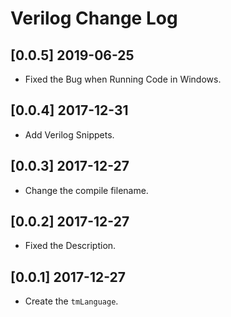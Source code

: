 # Verilog Change Log

## [0.0.5] 2019-06-25

* Fixed the Bug when Running Code in Windows.

## [0.0.4] 2017-12-31

* Add Verilog Snippets.

## [0.0.3] 2017-12-27

* Change the compile filename.

## [0.0.2] 2017-12-27

* Fixed the Description.

## [0.0.1] 2017-12-27

* Create the `tmLanguage`.
